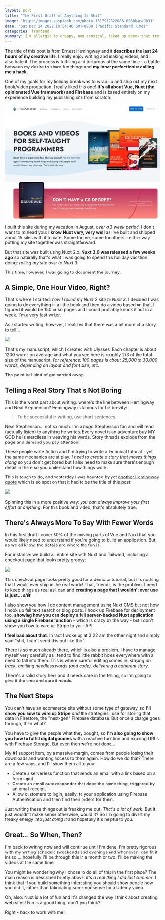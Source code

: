 ```yaml
---
layout: post
title: "The First Draft of Anything Is Shit"
image: "https:/images.unsplash.com/photo-1517917822086-6988b4ca9b31"
date: "Sat Dec 24 2022 18:54:40 GMT-0800 (Pacific Standard Time)"
categories: frontend
summary: I'm allergic to crappy, non-sensical, faked up demos that try to convey highly technical concepts. Yet I find myself falling into that lazy trap constantly. This requires intervention.      
---
```


The title of this post is from Ernest Hemingway and it **describes the last 24 hours of my creative life**. I really enjoy writing and making videos, and I also hate it. The process is fulfilling and torturous at the same time - a battle between my desire to share fun things and **my inner perfectionist calling me a hack**.

One of my goals for my holiday break was to wrap up and ship out my next book/video production. I really liked this one! **It's all about Vue, Nuxt (the opinionated Vue framework) and Firebase** and is based entirely on my experience building my publishing site from scratch:

[![](/img/2022/12/bip_1316.jpg)](https://bigmachine.io)

I built this site during my vacation in August, _over a 3 week period_. I don't want to mislead you: **I know Nuxt very, very well** as I've built and shipped about 15 sites with it to date. Some for me, some for others - either way putting my site together was straightforward.

But that site was built using Nuxt 2.x. **Nuxt 3.0 was released a few weeks ago** so naturally that's what I was going to spend this holiday vacation doing: _rolling my site over to Nuxt 3._

This time, however, I was going to document the journey.

## A Simple, One Hour Video, Right?

That's where I started: _how I rolled my Nuxt 2 site to Nuxt 3_. I decided I was going to do everything in a little book and then do a video based on that. I figured it would be 150 or so pages and I could probably knock it out in a week. I'm a very fast writer.

As I started writing, however, I realized that there was a bit more of a story to tell...

![](/2022/12/bip_1317.jpg)

That's my manuscript, which I created with Ulysses. Each chapter is about 1200 words on average and what you see here is roughly 2/3 of the total size of the manuscript. _For reference: 100 pages is about 25,000 to 30,000 words, depending on layout and font size, etc_.

The point is: I kind of got carried away.

## Telling a Real Story That's Not Boring

This is the worst part about writing: where's the line between Hemingway and Neal Stephenson? Hemingway is famous for his brevity:

> To be successful in writing, use short sentences.

Neal Stephenson... not so much. I'm a _huge_ Stephenson fan and will read (actually listen) to anything he writes. Every novel is an adventure buy MY GOD he is merciless in weaving his words. Story threads explode from the page and demand you pay attention!

These people write fiction and I'm trying to write a technical tutorial - yet the same mechanics are at play.   _I need to create a story that moves things along_ so you don't get bored but I also need to make sure there's enough detail in there so you understand how things work.

This is tough to do, and yesterday I was haunted by yet [another Hemingway quote](https://www.goodreads.com/quotes/52073-the-first-draft-of-anything-is-shit) which is so spot on that it had to be the title of this post:

![](/2022/12/bip_1318.jpg)

Spinning this in a more positive way: _you can always improve your first effort at anything_. For this book and video, that's absolutely true.

## There's Always More To Say With Fewer Words

In this first draft I cover 80% of the moving parts of Vue and Nuxt that you would likely need to understand if you're going to build an application. But, as we all know, the details are where the fun is.

For instance: we build an entire site with Nuxt and Tailwind, including a checkout page that looks pretty groovy:

![](/2022/12/bip_1319.jpg)

This checkout page looks pretty good for a demo or tutorial, but it's nothing that I would ever ship in the real world! That, friends, is the problem. I need to keep things as real as I can and **creating a page that I wouldn't ever use is just... _shit_**.

I also show you how I do content management using Nuxt CMS but not how I hook up full text search or blog posts. I hook up Firebase for deployment too, **showing how you can deploy a full server-backed Nuxt application using a single Firebase function** \- which is crazy by the way - but I don't show you how to wire up Stripe to your API.

**I feel bad about that**. In fact I woke up at 3:22 am the other night and simply said "shit, I can't send this out like this".

There is so much already there, which is also a problem. I have to manage myself very carefully as I tend to find little rabbit holes everywhere with a need to fall into them. This is where careful editing comes in: _staying on track, omitting needless words (and code), delivering a coherent story_.

There's a solid story here and it needs care in the telling, so I'm going to give it the time and care it needs.

## The Next Steps

You can't have an ecommerce site without some type of gateway, so **I'll show you how to wire up Stripe** _and_ the strategies I use for storing that data in Firestore, the "next-gen" Firebase database. But once a charge goes through, then what?

You have to give the people what they bought, so **I'm also going to show you how to fulfill digital goodies** with a reactive function and expiring URLs with Firebase Storage. But even then we're not done...

My #1 support item, by a massive margin, comes from people losing their downloads and wanting access to them again. How do we do that? There are a few ways, and I'll show them all to you:

* Create a serverless function that sends an email with a link based on a form input.
* Create an email auto responder that does the same thing, triggered by an email receipt.
* Allow customers to login, easily, to your application using Firebase Authentication and then find their orders for them.

Just writing these things out is freaking me out. _That's a lot of work_. But it just wouldn't make sense otherwise, would it? So I'm going to divert my freaky energy into _just doing it_ and hopefully it's helpful to you.

## Great... So When, Then?

I'm back to writing now and will continue until I'm done. I'm pretty rigorous with my writing schedule (weekends and evenings and whenever I can fit it in) so ... hopefully I'll be through this in a month or two. I'll be making the videos at the same time.

You might be wondering why I chose to do all of this in the first place? The main reason is described briefly above: _it's a real thing I did last summer_. I think that if you build something interesting you should show people how you did it, rather than fabricating some nonsense for a Udemy video.

Oh, also: Nuxt is a lot of fun and it's changed the way I think about creating web sites! Fun is a good thing, don't you think?

Right - back to work with me!